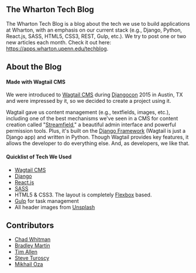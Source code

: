## The Wharton Tech Blog
The Wharton Tech Blog is a blog about the tech we use to build applications at Wharton, with an emphasis on our current stack (e.g., Django, Python, React.js, SASS, HTML5, CSS3, REST, Gulp, etc.). We try to post one or two new articles each month. Check it out here: <a href="https://apps.wharton.upenn.edu/techblog">https://apps.wharton.upenn.edu/techblog</a>.

## About the Blog

#### Made with Wagtail CMS
We were introduced to <a href="https://github.com/torchbox/wagtail">Wagtail CMS</a> during <a href="https://2015.djangocon.us">Djangocon</a> 2015 in Austin, TX and were impressed by it, so we decided to create a project using it. 

Wagtail gave us content management (e.g., textfields, images, etc.), including one of the best mechanisms we've seen in a CMS for content creation called "<a href="https://wagtail.io/features/streamfield">Streamfield</a>," a beautiful admin interface and powerful permission tools. Plus, it's built on the <a href="https://www.djangoproject.com/">Django Framework</a> (Wagtail is just a Django app) and written in Python. Though Wagtail provides key features, it allows the developer to do everything else. And, as developers, we like that.

#### Quicklist of Tech We Used
- <a href="https://github.com/torchbox/wagtail">Wagtail CMS</a>
- <a href="https://github.com/django/django">Django</a>
- <a href="https://facebook.github.io/react">React.js</a>
- <a href="http://sass-lang.com">SASS</a>
- HTML5 & CSS3. The layout is completely <a href="https://rachelandrew.co.uk/presentations/new-css-layout">Flexbox</a> based.
- <a href="http://gulpjs.com">Gulp</a> for task management
- All header images from <a href="https://unsplash.com">Unsplash</a>


## Contributors
- <a href="https://github.com/chadwhitman">Chad Whitman</a>
- <a href="https://github.com/bradma">Bradley Martin</a>
- <a href="https://github.com/FlipperPA">Tim Allen</a>
- <a href="https://github.com/sturoscy">Steve Turoscy</a>
- <a href="https://github.com/i-ozymandias-i">Mikhail Oza</a>
